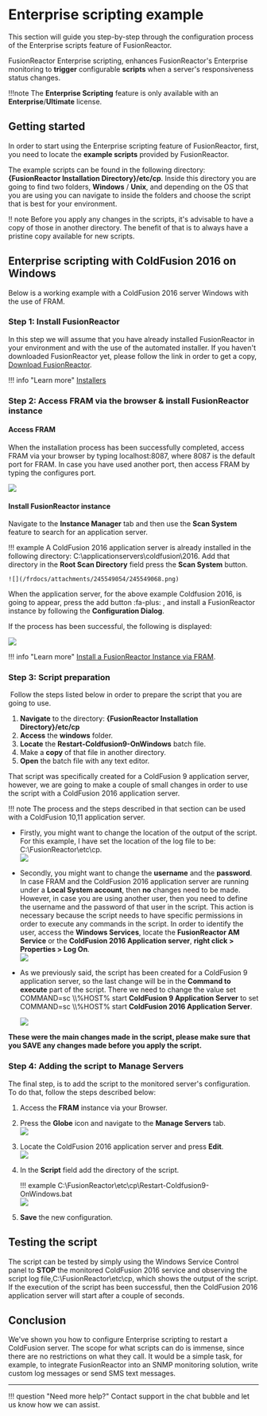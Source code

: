 # Enterprise scripting example

This section will guide you step-by-step through the
configuration process of the Enterprise scripts feature of
FusionReactor.

FusionReactor Enterprise scripting, enhances
FusionReactor's Enterprise monitoring to **trigger** configurable
**scripts** when a server's responsiveness status changes.

!!!note
    The **Enterprise Scripting** feature is only available
    with an **Enterprise**/**Ultimate** license.

## Getting started

In order to start using the Enterprise scripting feature of
FusionReactor, first, you need to locate the **example scripts**
provided by FusionReactor.

The example scripts can be found in the following directory:
**{FusionReactor Installation Directory}/etc/cp**. Inside this directory
you are going to find two folders, **Windows** / **Unix**, and depending on the OS that you are using you can
navigate to inside the folders and choose the script that is best for
your environment.

!! note
    Before you apply any changes in the
    scripts, it's advisable to have a copy of those in another
    directory. The benefit of that is to always have a pristine
    copy available for new scripts.

## Enterprise scripting with ColdFusion 2016 on Windows 

Below is a working example with a ColdFusion 2016 server Windows with the use of FRAM. 

### **Step 1**: Install FusionReactor

In this step we will assume that you have already installed
FusionReactor in your environment and with the use of the automated
installer. If you haven't downloaded FusionReactor yet, please follow
the link in order to get a copy,
<a href="http://www.fusion-reactor.com/download/" class="external-link">Download FusionReactor</a>.

!!! info "Learn more"
    [Installers](/frdocs/Monitor-your-data/FR-Agent/Installation/Automatic/)

### **Step 2**: Access FRAM via the browser & install FusionReactor instance

#### Access FRAM

When the installation process has been successfully completed, access
FRAM via your browser by typing localhost:8087, where 8087 is the
default port for FRAM. In case you have used another port, then access
FRAM by typing the configures port.

![](/frdocs/attachments/245549054/245549074.jpg)

#### Install FusionReactor instance

Navigate to the **Instance Manager** tab and then use the **Scan
System** feature  to search for an application server. 

!!! example 
    A ColdFusion 2016 application server
    is already installed in the following directory: C:\\applicationservers\\coldfusion\\2016.
    Add that directory in the **Root Scan Directory** field press the **Scan System** button. 

    ![](/frdocs/attachments/245549054/245549068.png)

When the application server, for the above example Coldfusion 2016, is going
to appear, press the add button :fa-plus: ,
and install a FusionReactor instance by following the **Configuration Dialog**. 

If the process has been successful, the following is displayed: 

![](/frdocs/attachments/245549054/245549086.png)

!!! info "Learn more"
    [Install a FusionReactor Instance via FRAM](../Installation/Installer/Install.md)</a>.

### **Step 3**: Script preparation

 Follow the steps listed below in order to prepare the script that you
are going to use.

1.  **Navigate** to the directory: **{FusionReactor Installation
    Directory}/etc/cp**
2.  **Access** the **windows** folder.
3.  **Locate** the **Restart-Coldfusion9-OnWindows** batch file.
4.  Make a **copy** of that file in another directory.
5.  **Open** the batch file with any text editor.

That script was specifically created for a ColdFusion 9 application
server, however, we are going to make a couple of small changes in order
to use the script with a ColdFusion 2016 application server.

!!! note
    The process and the steps described in that section can
    be used with a ColdFusion 10,11 application server.

-   Firstly, you might want to change the location of the
    output of the script. For this example, I have set the location of
    the log file to be: C:\\FusionReactor\\etc\\cp.  
    ![](/frdocs/attachments/245549054/245549080.png)
-   Secondly, you might want to change the **username**
    and the **password**. In case FRAM and the ColdFusion 2016
    application server are running under a **Local System account**,
    then **no** changes need to be made. However, in case you are using
    another user, then you need to define the username and the password
    of that user in the script. This action is necessary because the
    script needs to have specific permissions in order to execute any
    commands in the script. In order to identify the user, access
    the **Windows Services**, locate the **FusionReactor AM Service**
    or the **ColdFusion 2016 Application server**, **right click &gt;
    Properties &gt; Log On**.  
    ![](/frdocs/attachments/245549054/245549098.png)
-   As we previously said, the script has been created for a ColdFusion
    9 application server, so the last change will be in the **Command
    to execute** part of the script. There we need to change the value
    set COMMAND=sc \\\\%HOST% start **ColdFusion 9 Application Server** to
    set COMMAND=sc \\\\%HOST% start **ColdFusion 2016 Application Server**.  

    ![](/frdocs/attachments/245549054/245549092.png)

**These were the main changes made in the script, please make sure that
you SAVE any changes made before you apply the script.**

### **Step 4**: Adding the script to Manage Servers

The final step, is to add the script to the monitored server's
configuration. To do that, follow the steps described below:

1.  Access the **FRAM** instance via your Browser.

2.  Press the **Globe** icon and navigate to the **Manage Servers**
    tab.  
    ![](/frdocs/attachments/245549054/245549110.png)

3.  Locate the ColdFusion 2016 application server and press 
    **Edit**.  
    ![](/frdocs/attachments/245549054/245549104.png)

4.  In the **Script** field add the directory of the script. 

    !!! example
        C:\\FusionReactor\\etc\\cp\\Restart-Coldfusion9-OnWindows.bat  
        ![](/frdocs/attachments/245549054/245549126.png)

5.  **Save** the new configuration.

## Testing the script

The script can be tested by simply using the Windows Service Control
panel to **STOP** the monitored ColdFusion 2016 service and observing
the script log file,C:\\FusionReactor\\etc\\cp, which shows the output
of the script. If the execution of the script has been successful, then
the ColdFusion 2016 application server will start after a couple of
seconds.

## Conclusion

We've shown you how to configure Enterprise scripting to restart a
ColdFusion server. The scope for what scripts can do is immense, since
there are no restrictions on what they call. It would be a simple
task, for example, to integrate FusionReactor into an SNMP monitoring
solution, write custom log messages or send SMS text messages.

___


!!! question "Need more help?"
    Contact support in the chat bubble and let us know how we can assist.
